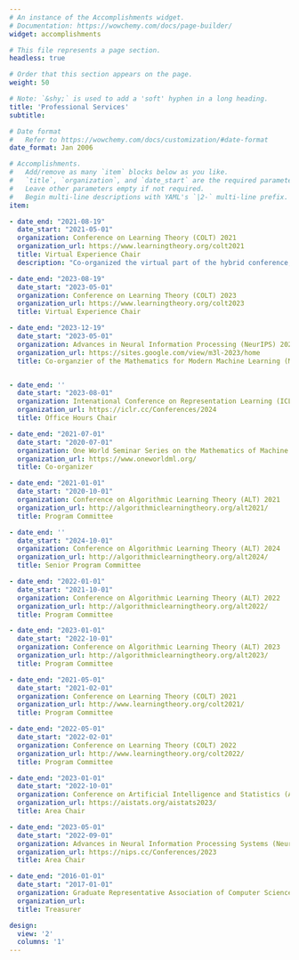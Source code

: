 ```yaml
---
# An instance of the Accomplishments widget.
# Documentation: https://wowchemy.com/docs/page-builder/
widget: accomplishments

# This file represents a page section.
headless: true

# Order that this section appears on the page.
weight: 50

# Note: `&shy;` is used to add a 'soft' hyphen in a long heading.
title: 'Professional Services'
subtitle:

# Date format
#   Refer to https://wowchemy.com/docs/customization/#date-format
date_format: Jan 2006

# Accomplishments.
#   Add/remove as many `item` blocks below as you like.
#   `title`, `organization`, and `date_start` are the required parameters.
#   Leave other parameters empty if not required.
#   Begin multi-line descriptions with YAML's `|2-` multi-line prefix.
item:

- date_end: "2021-08-19"
  date_start: "2021-05-01"
  organization: Conference on Learning Theory (COLT) 2021
  organization_url: https://www.learningtheory.org/colt2021
  title: Virtual Experience Chair
  description: "Co-organized the virtual part of the hybrid conference, including the 2-day virtual-only program."

- date_end: "2023-08-19"
  date_start: "2023-05-01"
  organization: Conference on Learning Theory (COLT) 2023
  organization_url: https://www.learningtheory.org/colt2023
  title: Virtual Experience Chair

- date_end: "2023-12-19"
  date_start: "2023-05-01"
  organization: Advances in Neural Information Processing (NeurIPS) 2023
  organization_url: https://sites.google.com/view/m3l-2023/home
  title: Co-organzier of the Mathematics for Modern Machine Learning (M3L) Workshop


- date_end: ''
  date_start: "2023-08-01"
  organization: Intenational Conference on Representation Learning (ICLR) 2024
  organization_url: https://iclr.cc/Conferences/2024
  title: Office Hours Chair

- date_end: "2021-07-01"
  date_start: "2020-07-01"
  organization: One World Seminar Series on the Mathematics of Machine Learning
  organization_url: https://www.oneworldml.org/
  title: Co-organizer

- date_end: "2021-01-01"
  date_start: "2020-10-01"
  organization: Conference on Algorithmic Learning Theory (ALT) 2021 
  organization_url: http://algorithmiclearningtheory.org/alt2021/
  title: Program Committee

- date_end: ''
  date_start: "2024-10-01"
  organization: Conference on Algorithmic Learning Theory (ALT) 2024 
  organization_url: http://algorithmiclearningtheory.org/alt2024/
  title: Senior Program Committee

- date_end: "2022-01-01"
  date_start: "2021-10-01"
  organization: Conference on Algorithmic Learning Theory (ALT) 2022 
  organization_url: http://algorithmiclearningtheory.org/alt2022/
  title: Program Committee

- date_end: "2023-01-01"
  date_start: "2022-10-01"
  organization: Conference on Algorithmic Learning Theory (ALT) 2023 
  organization_url: http://algorithmiclearningtheory.org/alt2023/
  title: Program Committee

- date_end: "2021-05-01"
  date_start: "2021-02-01"
  organization: Conference on Learning Theory (COLT) 2021
  organization_url: http://www.learningtheory.org/colt2021/
  title: Program Committee

- date_end: "2022-05-01"
  date_start: "2022-02-01"
  organization: Conference on Learning Theory (COLT) 2022
  organization_url: http://www.learningtheory.org/colt2022/
  title: Program Committee

- date_end: "2023-01-01"
  date_start: "2022-10-01"
  organization: Conference on Artificial Intelligence and Statistics (AISTATS) 2023
  organization_url: https://aistats.org/aistats2023/
  title: Area Chair

- date_end: "2023-05-01"
  date_start: "2022-09-01"
  organization: Advances in Neural Information Processing Systems (NeurIPS) 2023 
  organization_url: https://nips.cc/Conferences/2023
  title: Area Chair

- date_end: "2016-01-01"
  date_start: "2017-01-01"
  organization: Graduate Representative Association of Computer Sciences (GRACS)
  organization_url: 
  title: Treasurer

design:
  view: '2'
  columns: '1' 
---
```

